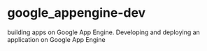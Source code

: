 google_appengine-dev
====================

building apps on Google App Engine.
Developing and deploying an application on Google App Engine
